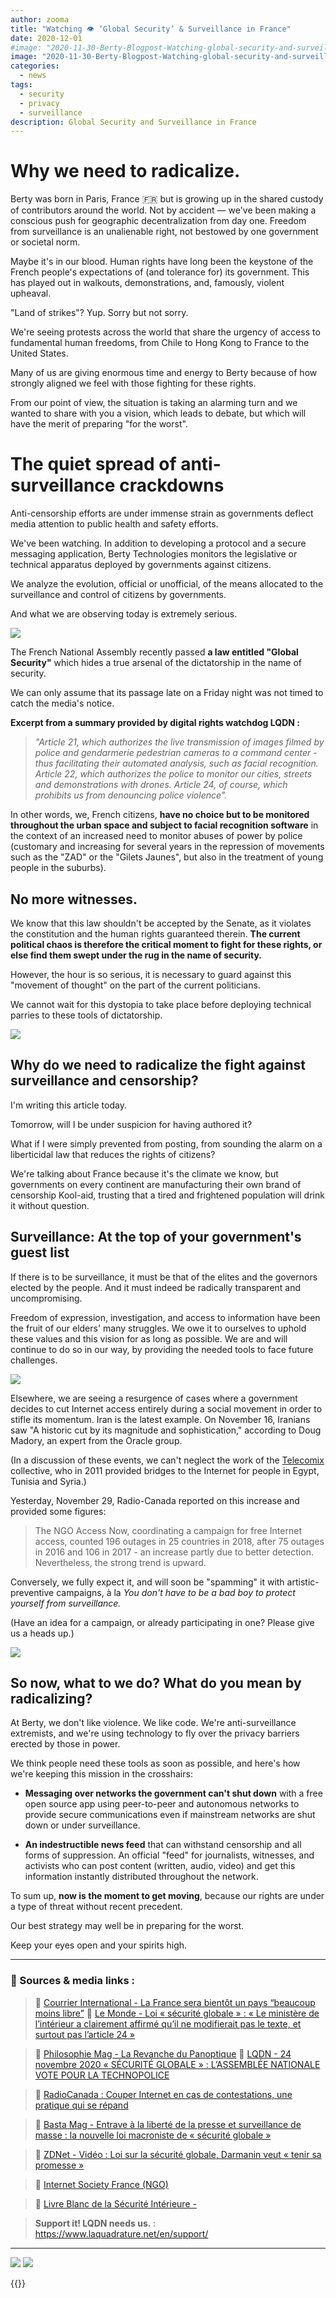 ```yaml
---
author: zooma
title: "Watching 👁️ ‘Global Security’ & Surveillance in France"
date: 2020-12-01
#image: "2020-11-30-Berty-Blogpost-Watching-global-security-and-surveillance-in-france_copie.png"
image: "2020-11-30-Berty-Blogpost-Watching-global-security-and-surveillance-in-france_copie.png"
categories:
  - news
tags:
  - security
  - privacy
  - surveillance
description: Global Security and Surveillance in France
---
```


# Why we need to radicalize.

Berty was born in Paris, France :fr: but is growing up in the shared custody of contributors around the world. Not by accident — we've been making a conscious push for geographic decentralization from day one. Freedom from surveillance is an unalienable right, not bestowed by one government or societal norm.

Maybe it's in our blood. Human rights have long been the keystone of the French people's expectations of (and tolerance for) its government. This has played out in walkouts, demonstrations, and, famously, violent upheaval.

"Land of strikes"? Yup. Sorry but not sorry.

We're seeing protests across the world that share the urgency of access to fundamental human freedoms, from Chile to Hong Kong to France to the United States.

Many of us are giving enormous time and energy to Berty because of how strongly aligned we feel with those fighting for these rights.

From our point of view, the situation is taking an alarming turn and we wanted to share with you a vision, which leads to debate, but which will have the merit of preparing "for the worst".



# The quiet spread of anti-surveillance crackdowns

Anti-censorship efforts are under immense strain as governments deflect media attention to public health and safety efforts.

We've been watching. In addition to developing a protocol and a secure messaging application, Berty Technologies monitors the legislative or technical apparatus deployed by governments against citizens.

We analyze the evolution, official or unofficial, of the means allocated to the surveillance and control of citizens by governments.

And what we are observing today is extremely serious.

![](https://i.imgur.com/SDkIy3S.jpg)

The French National Assembly recently passed **a law entitled "Global Security"** which hides a true arsenal of the dictatorship in the name of security.

We can only assume that its passage late on a Friday night was not timed to catch the media's notice.

**Excerpt from a summary provided by digital rights watchdog LQDN :**
> _"Article 21, which authorizes the live transmission of images filmed by police and gendarmerie pedestrian cameras to a command center - thus facilitating their automated analysis, such as facial recognition. Article 22, which authorizes the police to monitor our cities, streets and demonstrations with drones. Article 24, of course, which prohibits us from denouncing police violence"._

In other words, we, French citizens, **have no choice but to be monitored throughout the urban space and subject to facial recognition software** in the context of an increased need to monitor abuses of power by police (customary and increasing for several years in the repression of movements such as the "ZAD" or the "Gilets Jaunes", but also in the treatment of young people in the suburbs).

## No more witnesses.

We know that this law shouldn't be accepted by the Senate, as it violates the constitution and the human rights guaranteed therein. **The current political chaos is therefore the critical moment to fight for these rights, or else find them swept under the rug in the name of security.**

However, the hour is so serious, it is necessary to guard against this "movement of thought" on the part of the current politicians.

We cannot wait for this dystopia to take place before deploying technical parries to these tools of dictatorship.


![](https://i.imgur.com/HoDyTPD.jpg)



## Why do we need to radicalize the fight against surveillance and censorship?

I'm writing this article today.

Tomorrow, will I be under suspicion for having authored it?

What if I were simply prevented from posting, from sounding the alarm on a liberticidal law that reduces the rights of citizens?

We're talking about France because it's the climate we know, but governments on every continent are manufacturing their own brand of censorship Kool-aid, trusting that a tired and frightened population will drink it without question.


## Surveillance: At the top of your government's guest list

If there is to be surveillance, it must be that of the elites and the governors elected by the people. And it must indeed be radically transparent and uncompromising.

Freedom of expression, investigation, and access to information have been the fruit of our elders' many struggles. We owe it to ourselves to uphold these values and this vision for as long as possible. We are and will continue to do so in our way, by providing the needed tools to face future challenges.

![](https://i.imgur.com/zv9JY5k.jpg)

Elsewhere, we are seeing a resurgence of cases where a government decides to cut Internet access entirely during a social movement in order to stifle its momentum. Iran is the latest example. On November 16, Iranians saw "A historic cut by its magnitude and sophistication," according to Doug Madory, an expert from the Oracle group.

(In a discussion of these events, we can't neglect the work of the [Telecomix](https://telecomix.org/) collective, who in 2011 provided bridges to the Internet for people in Egypt, Tunisia and Syria.)

Yesterday, November 29, Radio-Canada reported on this increase and provided some figures:

> The NGO Access Now, coordinating a campaign for free Internet access, counted 196 outages in 25 countries in 2018, after 75 outages in 2016 and 106 in 2017 - an increase partly due to better detection. Nevertheless, the strong trend is upward.

Conversely, we fully expect it, and will soon be "spamming" it with artistic-preventive campaigns, à la *You don't have to be a bad boy to protect yourself from surveillance.*

(Have an idea for a campaign, or already participating in one? Please give us a heads up.)

![](https://i.imgur.com/cvcbNjO.jpg)

## So now, what to we do? What do you mean by radicalizing?

At Berty, we don't like violence. We like code. We're anti-surveillance extremists, and we're using technology to fly over the privacy barriers erected by those in power.

We think people need these tools as soon as possible, and here's how we're keeping this mission in the crosshairs:

- **Messaging over networks the government can't shut down** with a free open source app using peer-to-peer and autonomous networks to provide secure communications even if mainstream networks are shut down or under surveillance.

- **An indestructible news feed** that can withstand censorship and all forms of suppression.  An official "feed" for journalists, witnesses, and activists who can post content (written, audio, video) and get this information instantly distributed throughout the network.


To sum up, **now is the moment to get moving**, because our rights are under a type of threat without recent precedent.

Our best strategy may well be in preparing for the worst.

Keep your eyes open and your spirits high.



---

### :newspaper:  Sources & media links :

> :link: [Courrier International - La France sera bientôt un pays “beaucoup moins libre”](https://www.courrierinternational.com/article/vu-des-etats-unis-la-france-sera-bientot-un-pays-beaucoup-moins-libre)
> :link:   [Le Monde - Loi « sécurité globale » : « Le ministère de l’intérieur a clairement affirmé qu’il ne modifierait pas le texte, et surtout pas l’article 24 »](https://www.lefigaro.fr/politique/loi-securite-globale-jean-castex-saisira-le-conseil-constitutionnel-sur-l-article-24-20201124)

> :link:  [Philosophie Mag - La Revanche du Panoptique](https://www.philomag.com/articles/loi-sur-la-surveillance-globale-la-revanche-du-panoptique)
> :link:  [LQDN - 24 novembre 2020 « SÉCURITÉ GLOBALE » : L’ASSEMBLÉE NATIONALE VOTE POUR LA TECHNOPOLICE](https://www.laquadrature.net/2020/11/24/securite-globale-lassemblee-nationale-vote-pour-la-technopolice/)

> :link:  [RadioCanada : Couper Internet en cas de contestations, une pratique qui se répand](https://ici.radio-canada.ca/nouvelle/1410943/internet-couper-iran-chine-contestations-manifestations-censure)


> :link:  [Basta Mag - Entrave à la liberté de la presse et surveillance de masse : la nouvelle loi macroniste de « sécurité globale »](https://www.bastamag.net/Entrave-a-la-liberte-de-la-presse-et-surveillance-de-masse-loi-PPL-securite-globale-atteinte-vie-privee)


> :link:  [ZDNet - Vidéo : Loi sur la sécurité globale, Darmanin veut « tenir sa promesse »](https://www.zdnet.fr/actualites/loi-sur-la-securite-globale-darmanin-veut-tenir-sa-promesse-39912411.htm)


> :link:  [Internet Society France (NGO) ](https://www.isoc.fr/)


> :link:  [Livre Blanc de la Sécurité Intérieure -](https://www.interieur.gouv.fr/content/download/125071/1001195/file/livre-blanc-de-la-securite-interieure.pdf)

> **Support it! LQDN needs us.** : https://www.laquadrature.net/en/support/

___

![](https://i.imgur.com/8h8r8ub.png) ![](https://i.imgur.com/0JFegff.png)


{{<tweet id="1332243266243358720">}}

